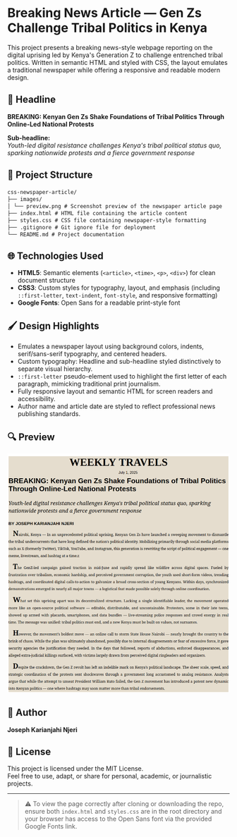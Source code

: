 # Breaking News Article — Gen Zs Challenge Tribal Politics in Kenya

This project presents a breaking news-style webpage reporting on the digital uprising led by Kenya's Generation Z to challenge entrenched tribal politics. Written in semantic HTML and styled with CSS, the layout emulates a traditional newspaper while offering a responsive and readable modern design.

## 📰 Headline

**BREAKING: Kenyan Gen Zs Shake Foundations of Tribal Politics Through Online-Led National Protests**

**Sub-headline:**  
*Youth-led digital resistance challenges Kenya's tribal political status quo, sparking nationwide protests and a fierce government response*

## 📁 Project Structure
```
css-newspaper-article/
├── images/
│ └── preview.png # Screenshot preview of the newspaper article page
├── index.html # HTML file containing the article content
├── styles.css # CSS file containing newspaper-style formatting
├── .gitignore # Git ignore file for deployment
└── README.md # Project documentation

```
## 🌐 Technologies Used

- **HTML5**: Semantic elements (`<article>`, `<time>`, `<p>`, `<div>`) for clean document structure
- **CSS3**: Custom styles for typography, layout, and emphasis (including `::first-letter`, `text-indent`, `font-style`, and responsive formatting)
- **Google Fonts**: Open Sans for a readable print-style font

## 🖌️ Design Highlights

- Emulates a newspaper layout using background colors, indents, serif/sans-serif typography, and centered headers.
- Custom typography: Headline and sub-headline styled distinctively to separate visual hierarchy.
- `::first-letter` pseudo-element used to highlight the first letter of each paragraph, mimicking traditional print journalism.
- Fully responsive layout and semantic HTML for screen readers and accessibility.
- Author name and article date are styled to reflect professional news publishing standards.

## 🔍 Preview

![Preview of the article](images/preview.png)

## 🪪 Author

**Joseph Karianjahi Njeri**

## 📝 License

This project is licensed under the MIT License.  
Feel free to use, adapt, or share for personal, academic, or journalistic projects.

---

> ⚠️ To view the page correctly after cloning or downloading the repo, ensure both `index.html` and `styles.css` are in the root directory and your browser has access to the Open Sans font via the provided Google Fonts link.
